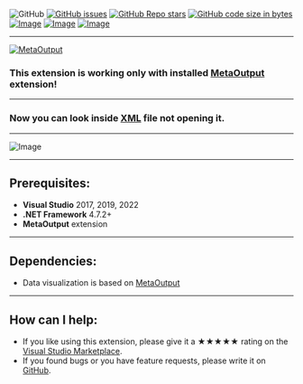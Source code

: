 ![GitHub](https://img.shields.io/github/license/viacheslav-lozinskyi/Preview-XML)
[![GitHub issues](https://img.shields.io/github/issues/viacheslav-lozinskyi/Preview-XML)](https://github.com/viacheslav-lozinskyi/Preview-XML/issues)
[![GitHub Repo stars](https://img.shields.io/github/stars/viacheslav-lozinskyi/Preview-XML)](https://github.com/viacheslav-lozinskyi/Preview-XML/stargazers)
[![GitHub code size in bytes](https://img.shields.io/github/languages/code-size/viacheslav-lozinskyi/Preview-XML)](https://github.com/viacheslav-lozinskyi/Preview-XML)
[![Image](https://img.shields.io/badge/VS-2022-blueviolet)](https://marketplace.visualstudio.com/items?itemName=ViacheslavLozinskyi.MetaOutput-2022)
[![Image](https://img.shields.io/badge/VS-2019-blueviolet)](https://marketplace.visualstudio.com/items?itemName=ViacheslavLozinskyi.MetaOutput-2019)
[![Image](https://img.shields.io/badge/VS-2017-blueviolet)](https://marketplace.visualstudio.com/items?itemName=ViacheslavLozinskyi.MetaOutput-2019)

---

[![MetaOutput](https://www.metaoutput.net/_functions/watch?utm_source=github.com&utm_medium=referral&utm_campaign=view-on-github&utm_content=Preview-XML&source=GITHUB&size=128x128&project=Preview-XML&url=https://github.com/viacheslav-lozinskyi/Preview-XML)](https://www.metaoutput.net/)

### This extension is working only with installed [MetaOutput](https://www.metaoutput.net/) extension!

---

### Now you can look inside [XML](https://en.wikipedia.org/wiki/XML) file not opening it.

---

![Image](https://viacheslav-lozinskyi.github.io/Preview-XML/resource/video/Presentation1.gif)

---

## Prerequisites:
- **Visual Studio** 2017, 2019, 2022
- **.NET Framework** 4.7.2+
- **MetaOutput** extension

---

## Dependencies:
- Data visualization is based on [MetaOutput](https://www.metaoutput.net/)

---

## How can I help:
- If you like using this extension, please give it a ★★★★★ rating on the [Visual Studio Marketplace](https://marketplace.visualstudio.com/items?itemName=ViacheslavLozinskyi.Preview-XML&ssr=false#review-details).
- If you found bugs or you have feature requests, please write it on [GitHub](https://github.com/viacheslav-lozinskyi/Preview-XML).
